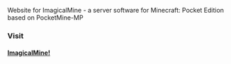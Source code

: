 Website for ImagicalMine - a server software for Minecraft: Pocket Edition based on PocketMine-MP

### Visit

#### <a href = "http://imagicalmine.github.io">ImagicalMine!</a>
